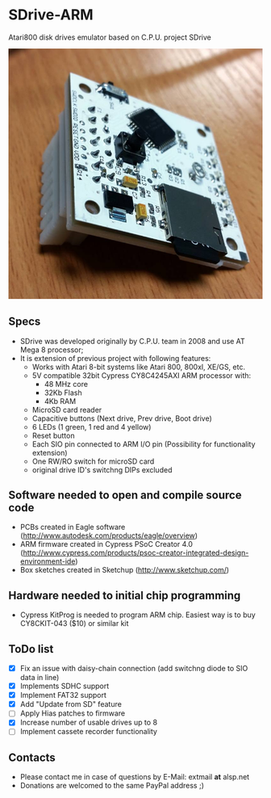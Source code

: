 # SDrive-ARM
Atari800 disk drives emulator based on C.P.U. project SDrive

![image](docs/photos/build07s.jpg)

## Specs
- SDrive was developed originally by C.P.U. team in 2008 and use AT Mega 8 processor;
- It is extension of previous project with following features:
  - Works with Atari 8-bit systems like Atari 800, 800xl, XE/GS, etc.
  - 5V compatible 32bit Cypress CY8C4245AXI ARM processor with:
    - 48 MHz core
    - 32Kb Flash
    - 4Kb RAM
  - MicroSD card reader
  - Capacitive buttons (Next drive, Prev drive, Boot drive)
  - 6 LEDs (1 green, 1 red and 4 yellow)
  - Reset button
  - Each SIO pin connected to ARM I/O pin (Possibility for functionality extension)
  - One RW/RO switch for microSD card
  - original drive ID's switchng DIPs excluded
  
## Software needed to open and compile source code
- PCBs created in Eagle software (http://www.autodesk.com/products/eagle/overview)
- ARM firmware created in Cypress PSoC Creator 4.0 (http://www.cypress.com/products/psoc-creator-integrated-design-environment-ide)
- Box sketches created in Sketchup (http://www.sketchup.com/)

## Hardware needed to initial chip programming
- Cypress KitProg is needed to program ARM chip. Easiest way is to buy CY8CKIT-043 ($10) or similar kit  

## ToDo list
- [X] Fix an issue with daisy-chain connection (add switchng diode to SIO data in line)
- [X] Implements SDHC support
- [X] Implement FAT32 support
- [X] Add "Update from SD" feature
- [ ] Apply Hias patches to firmware
- [X] Increase number of usable drives up to 8
- [ ] Implement cassete recorder functionality

## Contacts
- Please contact me in case of questions by E-Mail: extmail __at__ alsp.net
- Donations are welcomed to the same PayPal address ;)
